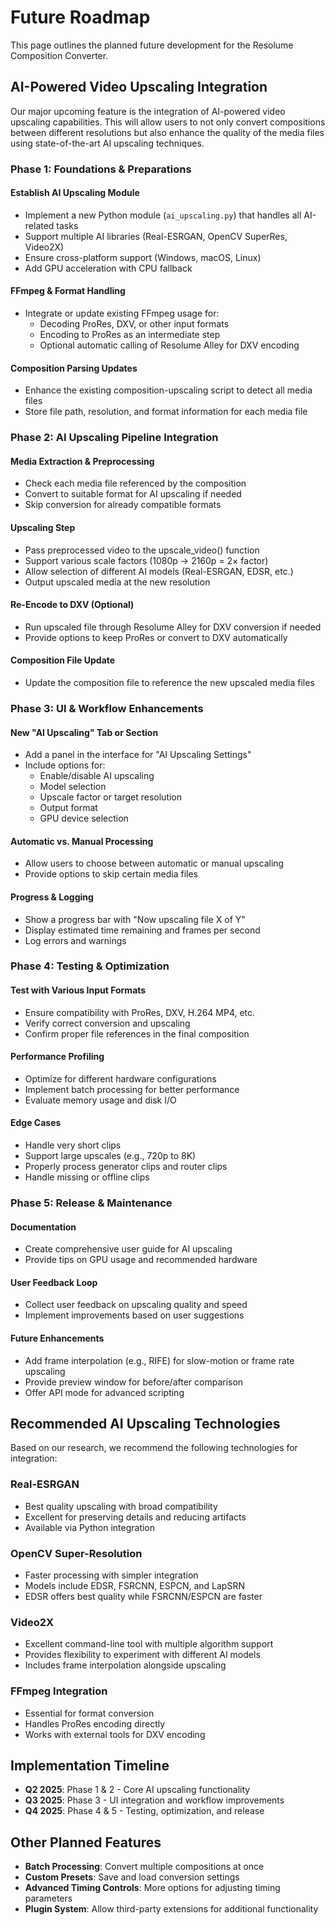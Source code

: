 # Future Roadmap

This page outlines the planned future development for the Resolume Composition Converter.

## AI-Powered Video Upscaling Integration

Our major upcoming feature is the integration of AI-powered video upscaling capabilities. This will allow users to not only convert compositions between different resolutions but also enhance the quality of the media files using state-of-the-art AI upscaling techniques.

### Phase 1: Foundations & Preparations

#### Establish AI Upscaling Module
- Implement a new Python module (`ai_upscaling.py`) that handles all AI-related tasks
- Support multiple AI libraries (Real-ESRGAN, OpenCV SuperRes, Video2X)
- Ensure cross-platform support (Windows, macOS, Linux)
- Add GPU acceleration with CPU fallback

#### FFmpeg & Format Handling
- Integrate or update existing FFmpeg usage for:
  - Decoding ProRes, DXV, or other input formats
  - Encoding to ProRes as an intermediate step
  - Optional automatic calling of Resolume Alley for DXV encoding

#### Composition Parsing Updates
- Enhance the existing composition-upscaling script to detect all media files
- Store file path, resolution, and format information for each media file

### Phase 2: AI Upscaling Pipeline Integration

#### Media Extraction & Preprocessing
- Check each media file referenced by the composition
- Convert to suitable format for AI upscaling if needed
- Skip conversion for already compatible formats

#### Upscaling Step
- Pass preprocessed video to the upscale_video() function
- Support various scale factors (1080p → 2160p = 2× factor)
- Allow selection of different AI models (Real-ESRGAN, EDSR, etc.)
- Output upscaled media at the new resolution

#### Re-Encode to DXV (Optional)
- Run upscaled file through Resolume Alley for DXV conversion if needed
- Provide options to keep ProRes or convert to DXV automatically

#### Composition File Update
- Update the composition file to reference the new upscaled media files

### Phase 3: UI & Workflow Enhancements

#### New "AI Upscaling" Tab or Section
- Add a panel in the interface for "AI Upscaling Settings"
- Include options for:
  - Enable/disable AI upscaling
  - Model selection
  - Upscale factor or target resolution
  - Output format
  - GPU device selection

#### Automatic vs. Manual Processing
- Allow users to choose between automatic or manual upscaling
- Provide options to skip certain media files

#### Progress & Logging
- Show a progress bar with "Now upscaling file X of Y"
- Display estimated time remaining and frames per second
- Log errors and warnings

### Phase 4: Testing & Optimization

#### Test with Various Input Formats
- Ensure compatibility with ProRes, DXV, H.264 MP4, etc.
- Verify correct conversion and upscaling
- Confirm proper file references in the final composition

#### Performance Profiling
- Optimize for different hardware configurations
- Implement batch processing for better performance
- Evaluate memory usage and disk I/O

#### Edge Cases
- Handle very short clips
- Support large upscales (e.g., 720p to 8K)
- Properly process generator clips and router clips
- Handle missing or offline clips

### Phase 5: Release & Maintenance

#### Documentation
- Create comprehensive user guide for AI upscaling
- Provide tips on GPU usage and recommended hardware

#### User Feedback Loop
- Collect user feedback on upscaling quality and speed
- Implement improvements based on user suggestions

#### Future Enhancements
- Add frame interpolation (e.g., RIFE) for slow-motion or frame rate upscaling
- Provide preview window for before/after comparison
- Offer API mode for advanced scripting

## Recommended AI Upscaling Technologies

Based on our research, we recommend the following technologies for integration:

### Real-ESRGAN
- Best quality upscaling with broad compatibility
- Excellent for preserving details and reducing artifacts
- Available via Python integration

### OpenCV Super-Resolution
- Faster processing with simpler integration
- Models include EDSR, FSRCNN, ESPCN, and LapSRN
- EDSR offers best quality while FSRCNN/ESPCN are faster

### Video2X
- Excellent command-line tool with multiple algorithm support
- Provides flexibility to experiment with different AI models
- Includes frame interpolation alongside upscaling

### FFmpeg Integration
- Essential for format conversion
- Handles ProRes encoding directly
- Works with external tools for DXV encoding

## Implementation Timeline

- **Q2 2025**: Phase 1 & 2 - Core AI upscaling functionality
- **Q3 2025**: Phase 3 - UI integration and workflow improvements
- **Q4 2025**: Phase 4 & 5 - Testing, optimization, and release

## Other Planned Features

- **Batch Processing**: Convert multiple compositions at once
- **Custom Presets**: Save and load conversion settings
- **Advanced Timing Controls**: More options for adjusting timing parameters
- **Plugin System**: Allow third-party extensions for additional functionality